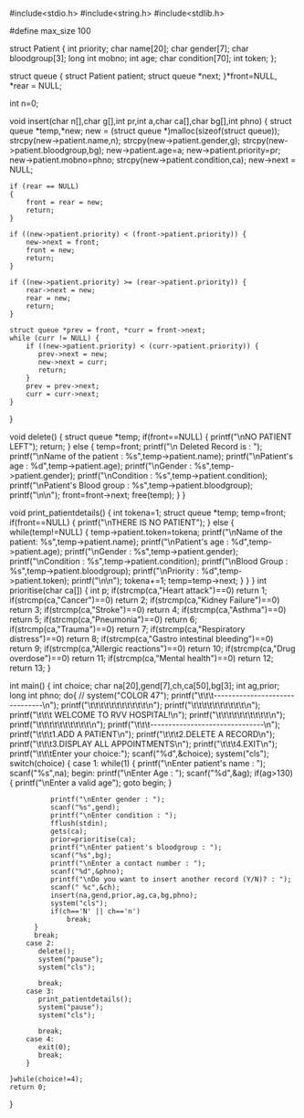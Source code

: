 #include<stdio.h>
#include<string.h>
#include<stdlib.h>

#define max_size 100

struct Patient
{
    int priority;
    char name[20];
    char gender[7];
    char bloodgroup[3];
    long int mobno;
    int age;
    char condition[70];
    int token;
};

struct queue
{
    struct Patient patient;
    struct queue *next;
}*front=NULL, *rear = NULL;

int n=0;

void insert(char n[],char g[],int pr,int a,char ca[],char bg[],int phno)
{
    struct queue *temp,*new;
    new = (struct queue *)malloc(sizeof(struct queue));
    strcpy(new->patient.name,n);
    strcpy(new->patient.gender,g);
    strcpy(new->patient.bloodgroup,bg);
    new->patient.age=a;
    new->patient.priority=pr;
    new->patient.mobno=phno;
    strcpy(new->patient.condition,ca);
    new->next = NULL;

    if (rear == NULL)
    {
        front = rear = new;
        return;
    }

    if ((new->patient.priority) < (front->patient.priority)) {
        new->next = front;
        front = new;
        return;
    }

    if ((new->patient.priority) >= (rear->patient.priority)) {
        rear->next = new;
        rear = new;
        return;
    }

    struct queue *prev = front, *curr = front->next;
    while (curr != NULL) {
        if ((new->patient.priority) < (curr->patient.priority)) {
     	   prev->next = new;
     	   new->next = curr;
     	   return;
        }
        prev = prev->next;
        curr = curr->next;
    }
}

void delete()
{
    struct queue *temp;
    if(front==NULL)
    {
        printf("\nNO PATIENT LEFT");
        return;
    }
    else
    {
        temp=front;
        printf("\n Deleted Record is : ");
        printf("\nName of the patient  	            : %s",temp->patient.name);
        printf("\nPatient's age        	            : %d",temp->patient.age);
        printf("\nGender  		      	    : %s",temp->patient.gender);
        printf("\nCondition   	      	            : %s",temp->patient.condition);
        printf("\nPatient's Blood group	            : %s",temp->patient.bloodgroup);
        printf("\n\n");
        front=front->next;
        free(temp);
    }
}

void print_patientdetails()
{
	int tokena=1;
	struct queue *temp;
	temp=front;
	if(front==NULL)
	{
    	printf("\nTHERE IS NO PATIENT");
	}
	else
	{
    	while(temp!=NULL)
    	{
         	temp->patient.token=tokena;
         	printf("\nName of the patient: 	%s",temp->patient.name);
         	printf("\nPatient's age  	: 	%d",temp->patient.age);
         	printf("\nGender         	: 	%s",temp->patient.gender);
         	printf("\nCondition      	: 	%s",temp->patient.condition);
         	printf("\nBlood Group    	: 	%s",temp->patient.bloodgroup);
         	printf("\nPriority       	: 	%d",temp->patient.token);
         	printf("\n\n");
         	tokena+=1;
         	temp=temp->next;
    	}
	}
}
int prioritise(char ca[])
{
    int p;
    if(strcmp(ca,"Heart attack")==0)
        return 1;
    if(strcmp(ca,"Cancer")==0)
        return 2;
    if(strcmp(ca,"Kidney Failure")==0)
        return 3;
    if(strcmp(ca,"Stroke")==0)
        return 4;
    if(strcmp(ca,"Asthma")==0)
        return 5;
    if(strcmp(ca,"Pneumonia")==0)
        return 6;
    if(strcmp(ca,"Trauma")==0)
        return 7;
    if(strcmp(ca,"Respiratory distress")==0)
        return 8;
    if(strcmp(ca,"Gastro intestinal bleeding")==0)
        return 9;
    if(strcmp(ca,"Allergic reactions")==0)
        return 10;
    if(strcmp(ca,"Drug overdose")==0)
        return 11;
    if(strcmp(ca,"Mental health")==0)
        return 12;
    return 13;
}

int main()
{
    int choice;
    char na[20],gend[7],ch,ca[50],bg[3];
    int ag,prior;
    long int phno;
    do{
   // 	system("COLOR 47");
  	   printf("\t\t\t-------------------------------\n");
        printf("\t\t\t\t\t\t\t\t\t\t\t\n");
        printf("\t\t\t\t\t\t\t\t\t\t\n");
        printf("\t\t\t WELCOME TO RVV HOSPITAL!\n");
        printf("\t\t\t\t\t\t\t\t\t\t\n");
        printf("\t\t\t\t\t\t\t\t\t\t\n");
        printf("\t\t\t-------------------------------\n");
        printf("\t\t\t1.ADD A PATIENT\n");
        printf("\t\t\t2.DELETE A RECORD\n");
        printf("\t\t\t3.DISPLAY ALL APPOINTMENTS\n");
        printf("\t\t\t4.EXIT\n");
        printf("\t\t\tEnter your choice:");
        scanf("%d",&choice);
        system("cls");
        switch(choice)
        {
        case 1:
   		 while(1)
  		  {
			  printf("\nEnter patient's name : ");
			  scanf("%s",na);
			   begin:
              printf("\nEnter Age : ");
			  scanf("%d",&ag);
			     if(ag>130)
          	{
              	printf("\nEnter a valid age");
              	goto begin;
          	}

			  printf("\nEnter gender : ");
			  scanf("%s",gend);
			  printf("\nEnter condition : ");
			  fflush(stdin);
			  gets(ca);
			  prior=prioritise(ca);
			  printf("\nEnter patient's bloodgroup : ");
			  scanf("%s",bg);
			  printf("\nEnter a contact number : ");
			  scanf("%d",&phno);
			  printf("\nDo you want to insert another record (Y/N)? : ");
			  scanf(" %c",&ch);
			  insert(na,gend,prior,ag,ca,bg,phno);
			  system("cls");
			  if(ch=='N' || ch=='n')
    			  break;
  		  }
  		  break;
        case 2:
   		   delete();
           system("pause");
           system("cls");

   		   break;
        case 3:
   		   print_patientdetails();
           system("pause");
           system("cls");

   		   break;
        case 4:
   		   exit(0);
   		   break;
        }

    }while(choice!=4);
    return 0;
}








